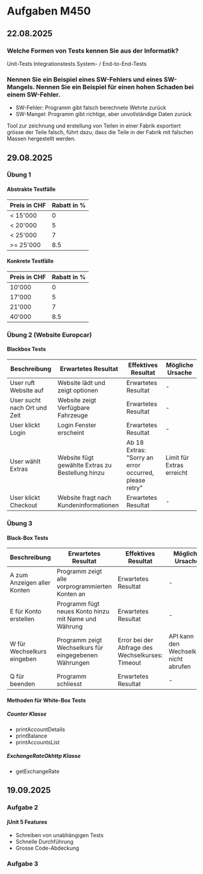 # Aufgaben M450

## 22.08.2025

### Welche Formen von Tests kennen Sie aus der Informatik?

Unit-Tests
Integrationstests
System- / End-to-End-Tests

### Nennen Sie ein Beispiel eines SW-Fehlers und eines SW-Mangels. Nennen Sie ein Beispiel für einen hohen Schaden bei einem SW-Fehler.

* SW-Fehler: Programm gibt falsch berechnete Wehrte zurück
* SW-Mangel: Programm gibt richtige, aber unvollständige Daten zurück

Tool zur zeichnung und erstellung von Teilen in einer Fabrik exportiert grösse der Teile falsch, führt dazu, dass die Teile in der Fabrik mit falschen Massen hergestellt werden.

## 29.08.2025

### Übung 1

#### Abstrakte Testfälle

| Preis in CHF | Rabatt in % |
|--------------|-------------|
| <  15'000    | 0           |
| <  20'000    | 5           |
| <  25'000    | 7           |
| >= 25'000    | 8.5         |

#### Konkrete Testfälle

| Preis in CHF | Rabatt in % |
|--------------|-------------|
| 10'000       | 0           |
| 17'000       | 5           |
| 21'000       | 7           |
| 40'000       | 8.5         |

### Übung 2 (Website Europcar)

#### Blackbox Tests

| Beschreibung                 | Erwartetes Resultat                               | Effektives Resultat                                   | Mögliche Ursache          |
|------------------------------|---------------------------------------------------|-------------------------------------------------------|---------------------------|
| User ruft Website auf        | Website lädt und zeigt optionen                   | Erwartetes Resultat                                   | -                         |
| User sucht nach Ort und Zeit | Website zeigt Verfügbare Fahrzeuge                | Erwartetes Resultat                                   | -                         |
| User klickt Login            | Login Fenster erscheint                           | Erwartetes Resultat                                   | -                         |
| User wählt Extras            | Website fügt gewählte Extras zu  Bestellung hinzu | Ab 18 Extras: "Sorry an error occurred, please retry" | Limit für Extras erreicht |
| User klickt Checkout         | Website fragt nach Kundeninformationen            | Erwartetes Resultat                                   | -                         |

### Übung 3

#### Black-Box Tests

| Beschreibung                | Erwartetes Resultat                                    | Effektives Resultat                              | Mögliche Ursache                       |
|-----------------------------|--------------------------------------------------------|--------------------------------------------------|----------------------------------------|
| A zum Anzeigen aller Konten | Programm zeigt alle  vorprogrammierten Konten an       | Erwartetes Resultat                              | -                                      |
| E für Konto erstellen       | Programm fügt neues Konto hinzu mit Name und Währung   | Erwartetes Resultat                              | -                                      |
| W für Wechselkurs eingeben  | Programm zeigt Wechselkurs für  eingegebenen Währungen | Error bei der Abfrage des Wechselkurses: Timeout | API kann den Wechselkurs nicht abrufen |
| Q für beenden               | Programm schliesst                                     | Erwartetes Resultat                              | -                                      |

#### Methoden für White-Box Tests

##### Counter Klasse

* printAccountDetails
* printBalance
* printAccountsList

##### ExchangeRateOkhttp Klasse

* getExchangeRate

## 19.09.2025

### Aufgabe 2

#### jUnit 5 Features

* Schreiben von unabhängigen Tests
* Schnelle Durchführung
* Grosse Code-Abdeckung

### Aufgabe 3

